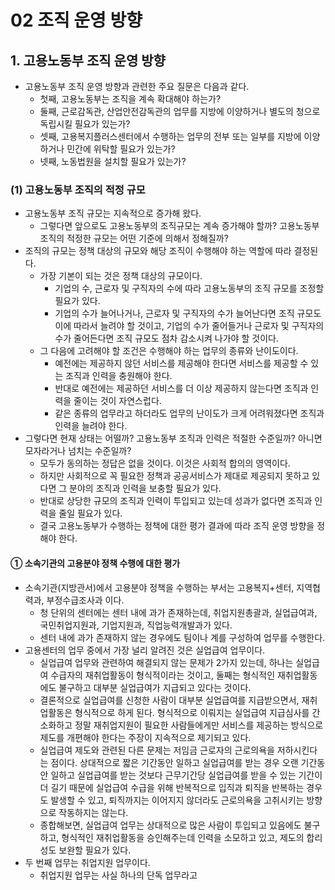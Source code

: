 # 02 조직 운영 방향

## 1. 고용노동부 조직 운영 방향

- 고용노동부 조직 운영 방향과 관련한 주요 질문은 다음과 같다.
  - 첫째, 고용노동부는 조직을 계속 확대해야 하는가?
  - 둘째, 근로감독관, 산업안전감독관의 업무를 지방에 이양하거나 별도의 청으로 독립시킬 필요가 있는가?
  - 셋째, 고용복지플러스센터에서 수행하는 업무의 전부 또는 일부를 지방에 이양하거나 민간에 위탁할 필요가 있는가?
  - 넷째, 노동법원을 설치할 필요가 있는가?

### (1) 고용노동부 조직의 적정 규모

- 고용노동부 조직 규모는 지속적으로 증가해 왔다.
  - 그렇다면 앞으로도 고용노동부의 조직규모는 계속 증가해야 할까? 고용노동부 조직의 적정한 규모는 어떤 기준에 의해서 정해질까?
- 조직의 규모는 정책 대상의 규모와 해당 조직이 수행해야 하는 역할에 따라 결정된다.
  - 가장 기본이 되는 것은 정책 대상의 규모이다.
    - 기업의 수, 근로자 및 구직자의 수에 따라 고용노동부의 조직 규모를 조정할 필요가 있다.
    - 기업의 수가 늘어나거나, 근로자 및 구직자의 수가 늘어난다면 조직 규모도 이에 따라서 늘려야 할 것이고, 기업의 수가 줄어들거나 근로자 및 구직자의 수가 줄어든다면 조직 규모도 점차 감소시켜 나가야 할 것이다.
  - 그 다음에 고려해야 할 조건은 수행해야 하는 업무의 종류와 난이도이다.
    - 예전에는 제공하지 않던 서비스를 제공해야 한다면 서비스를 제공할 수 있는 조직과 인력을 충원해야 한다.
    - 반대로 예전에는 제공하던 서비스를 더 이상 제공하지 않는다면 조직과 인력을 줄이는 것이 자연스럽다.
    - 같은 종류의 업무라고 하더라도 업무의 난이도가 크게 어려워졌다면 조직과 인력을 늘려야 한다.
- 그렇다면 현재 상태는 어떨까? 고용노동부 조직과 인력은 적절한 수준일까? 아니면 모자라거나 넘치는 수준일까?
  - 모두가 동의하는 정답은 없을 것이다. 이것은 사회적 합의의 영역이다.
  - 하지만 사회적으로 꼭 필요한 정책과 공공서비스가 제대로 제공되지 못하고 있다면 그 분야의 조직과 인력을 보충할 필요가 있다.
  - 반대로 상당한 규모의 조직과 인력이 투입되고 있는데 성과가 없다면 조직과 인력을 줄일 필요가 있다.
  - 결국 고용노동부가 수행하는 정책에 대한 평가 결과에 따라 조직 운영 방향을 정해야 한다.

#### ① 소속기관의 고용분야 정책 수행에 대한 평가
- 소속기관(지방관서)에서 고용분야 정책을 수행하는 부서는 고용복지+센터, 지역협력과, 부정수급조사과 이다.
  - 청 단위의 센터에는 센터 내에 과가 존재하는데, 취업지원총괄과, 실업급여과, 국민취업지원과, 기업지원과, 직업능력개발과가 있다.
  - 센터 내에 과가 존재하지 않는 경우에도 팀이나 계를 구성하여 업무를 수행한다.
- 고용센터의 업무 중에서 가장 널리 알려진 것은 실업급여 업무이다.
  - 실업급여 업무와 관련하여 해결되지 않는 문제가 2가지 있는데, 하나는 실업급여 수급자의 재취업활동이 형식적이라는 것이고, 둘째는 형식적인 재취업활동에도 불구하고 대부분 실업급여가 지급되고 있다는 것이다.
  - 결론적으로 실업급여를 신청한 사람이 대부분 실업급여를 지급받으면서, 재취업활동은 형식적으로 하게 된다. 형식적으로 이뤄지는 실업급여 지급심사를 간소화하고 정말 재취업지원이 필요한 사람들에게만 서비스를 제공하는 방식으로 제도를 개편해야 한다는 주장이 지속적으로 제기되고 있다.
  - 실업급여 제도와 관련된 다른 문제는 저임금 근로자의 근로의욕을 저하시킨다는 점이다. 상대적으로 짧은 기간동안 일하고 실업급여를 받는 경우 오랜 기간동안 일하고 실업급여를 받는 것보다 근무기간당 실업급여를 받을 수 있는 기간이 더 길기 때문에 실업급여 수급을 위해 반복적으로 입직과 퇴직을 반복하는 경우도 발생할 수 있고, 퇴직까지는 이어지지 않더라도 근로의욕을 고취시키는 방향으로 작동하지는 않는다.
  - 종합해보면, 실업급여 업무는 상대적으로 많은 사람이 투입되고 있음에도 불구하고, 형식적인 재취업활동을 승인해주는데 인력을 소모하고 있고, 제도의 합리성도 보완할 필요가 있다.
- 두 번째 업무는 취업지원 업무이다.
  - 취업지원 업무는 사실 하나의 단독 업무라고 
